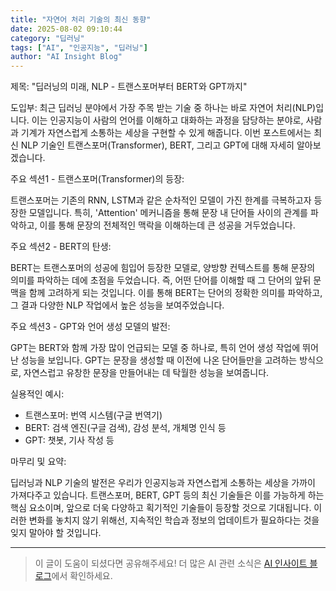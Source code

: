 ```yaml
---
title: "자연어 처리 기술의 최신 동향"
date: 2025-08-02 09:10:44
category: "딥러닝"
tags: ["AI", "인공지능", "딥러닝"]
author: "AI Insight Blog"
---
```


제목: "딥러닝의 미래, NLP - 트랜스포머부터 BERT와 GPT까지"

도입부:
최근 딥러닝 분야에서 가장 주목 받는 기술 중 하나는 바로 자연어 처리(NLP)입니다. 이는 인공지능이 사람의 언어를 이해하고 대화하는 과정을 담당하는 분야로, 사람과 기계가 자연스럽게 소통하는 세상을 구현할 수 있게 해줍니다. 이번 포스트에서는 최신 NLP 기술인 트랜스포머(Transformer), BERT, 그리고 GPT에 대해 자세히 알아보겠습니다.

주요 섹션1 - 트랜스포머(Transformer)의 등장:

트랜스포머는 기존의 RNN, LSTM과 같은 순차적인 모델이 가진 한계를 극복하고자 등장한 모델입니다. 특히, 'Attention' 메커니즘을 통해 문장 내 단어들 사이의 관계를 파악하고, 이를 통해 문장의 전체적인 맥락을 이해하는데 큰 성공을 거두었습니다. 

주요 섹션2 - BERT의 탄생:

BERT는 트랜스포머의 성공에 힘입어 등장한 모델로, 양방향 컨텍스트를 통해 문장의 의미를 파악하는 데에 초점을 두었습니다. 즉, 어떤 단어를 이해할 때 그 단어의 앞뒤 문맥을 함께 고려하게 되는 것입니다. 이를 통해 BERT는 단어의 정확한 의미를 파악하고, 그 결과 다양한 NLP 작업에서 높은 성능을 보여주었습니다.

주요 섹션3 - GPT와 언어 생성 모델의 발전:

GPT는 BERT와 함께 가장 많이 언급되는 모델 중 하나로, 특히 언어 생성 작업에 뛰어난 성능을 보입니다. GPT는 문장을 생성할 때 이전에 나온 단어들만을 고려하는 방식으로, 자연스럽고 유창한 문장을 만들어내는 데 탁월한 성능을 보여줍니다. 

실용적인 예시:

- 트랜스포머: 번역 시스템(구글 번역기)
- BERT: 검색 엔진(구글 검색), 감성 분석, 개체명 인식 등
- GPT: 챗봇, 기사 작성 등

마무리 및 요약:

딥러닝과 NLP 기술의 발전은 우리가 인공지능과 자연스럽게 소통하는 세상을 가까이 가져다주고 있습니다. 트랜스포머, BERT, GPT 등의 최신 기술들은 이를 가능하게 하는 핵심 요소이며, 앞으로 더욱 다양하고 획기적인 기술들이 등장할 것으로 기대됩니다. 이러한 변화를 놓치지 않기 위해선, 지속적인 학습과 정보의 업데이트가 필요하다는 것을 잊지 말아야 할 것입니다.

---

> 이 글이 도움이 되셨다면 공유해주세요! 
> 더 많은 AI 관련 소식은 [AI 인사이트 블로그](https://tonyhwang1004.github.io/ai-insight-blog)에서 확인하세요.

